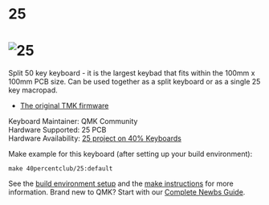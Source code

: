 # 25

![25](https://2.bp.blogspot.com/-lBK_ZlB3a9Q/WcAM0B_vwdI/AAAAAAACDgs/qnI9YB53pzck4Bw0v5QRvypDMs80CxWVQCLcBGAs/s640/IMG_0695.JPG)
===

Split 50 key keyboard - it is the largest keybad that fits within the 100mm x 100mm PCB size. Can be used together as a split keyboard or as a single 25 key macropad.

* [The original TMK firmware](https://github.com/di0ib/tmk_keyboard/tree/master/keyboard/25)

Keyboard Maintainer: QMK Community  
Hardware Supported: 25 PCB  
Hardware Availability: [25 project on 40% Keyboards](http://www.40percent.club/2017/09/25.html)

Make example for this keyboard (after setting up your build environment):

    make 40percentclub/25:default

See the [build environment setup](https://docs.qmk.fm/#/getting_started_build_tools) and the [make instructions](https://docs.qmk.fm/#/getting_started_make_guide) for more information. Brand new to QMK? Start with our [Complete Newbs Guide](https://docs.qmk.fm/#/newbs).
